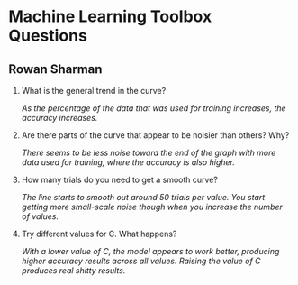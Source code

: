 # Machine Learning Toolbox Questions

## Rowan Sharman

1. What is the general trend in the curve?

    *As the percentage of the data that was used for training increases, the accuracy increases.*

2. Are there parts of the curve that appear to be noisier than others? Why?

    *There seems to be less noise toward the end of the graph with more data used for training, where the accuracy is also higher.*

3. How many trials do you need to get a smooth curve?

    *The line starts to smooth out around 50 trials per value. You start getting more small-scale noise though when you increase the number of values.*

4. Try different values for C. What happens?

    *With a lower value of C, the model appears to work better, producing higher accuracy results across all values. Raising the value of C produces real shitty results.*
